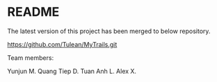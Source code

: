# README

The latest version of this project has been merged to below repository.

https://github.com/Tulean/MyTrails.git

Team members:

Yunjun M.
Quang Tiep D.
Tuan Anh L.
Alex X.
